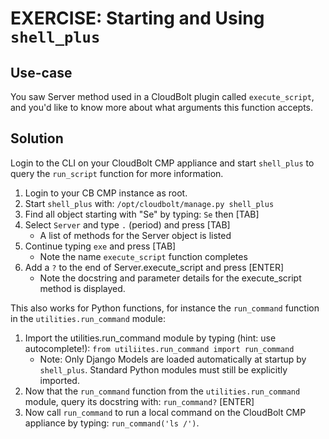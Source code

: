 # EXERCISE: Starting and Using `shell_plus`

## Use-case
You saw Server method used in a CloudBolt plugin called `execute_script`, and you'd like to know more about what arguments this function accepts.

## Solution
Login to the CLI on your CloudBolt CMP appliance and start `shell_plus` to query the `run_script` function for more information.

1. Login to your CB CMP instance as root.
2. Start `shell_plus` with: `/opt/cloudbolt/manage.py shell_plus`
3. Find all object starting with "Se" by typing: `Se` then [TAB]
4. Select `Server` and type `.` (period) and press [TAB]
   * A list of methods for the Server object is listed
4. Continue typing `exe` and press [TAB]
   * Note the name `execute_script` function completes
5. Add a `?` to the end of Server.execute_script and press [ENTER]
   * Note the docstring and parameter details for the execute_script method is displayed.


This also works for Python functions, for instance the `run_command` function in the `utilities.run_command` module:

1. Import the utilities.run_command module by typing (hint: use autocomplete!): `from utiliites.run_command import run_command` 
   * Note: Only Django Models are loaded automatically at startup by `shell_plus`. Standard Python modules must still be explicitly imported.
2. Now that the `run_command` function from the `utilities.run_command` module, query its docstring with: `run_command?` [ENTER]
3. Now call `run_command` to run a local command on the CloudBolt CMP appliance by typing: `run_command('ls /')`.



